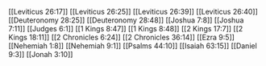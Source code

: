 [[Leviticus 26:17]]
[[Leviticus 26:25]]
[[Leviticus 26:39]]
[[Leviticus 26:40]]
[[Deuteronomy 28:25]]
[[Deuteronomy 28:48]]
[[Joshua 7:8]]
[[Joshua 7:11]]
[[Judges 6:1]]
[[1 Kings 8:47]]
[[1 Kings 8:48]]
[[2 Kings 17:7]]
[[2 Kings 18:11]]
[[2 Chronicles 6:24]]
[[2 Chronicles 36:14]]
[[Ezra 9:5]]
[[Nehemiah 1:8]]
[[Nehemiah 9:1]]
[[Psalms 44:10]]
[[Isaiah 63:15]]
[[Daniel 9:3]]
[[Jonah 3:10]]
